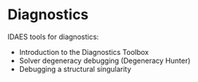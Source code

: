 # Diagnostics

IDAES tools for diagnostics:
* Introduction to the Diagnostics Toolbox
* Solver degeneracy debugging (Degeneracy Hunter)
* Debugging a structural singularity

